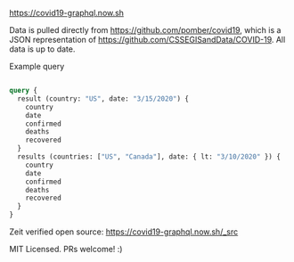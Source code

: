 https://covid19-graphql.now.sh

Data is pulled directly from https://github.com/pomber/covid19, which is a JSON representation of https://github.com/CSSEGISandData/COVID-19. All data is up to date.

Example query
```graphql

query {
  result (country: "US", date: "3/15/2020") {
    country
    date
    confirmed
    deaths
    recovered
  }
  results (countries: ["US", "Canada"], date: { lt: "3/10/2020" }) {
    country
    date
    confirmed
    deaths
    recovered
  }
}

```

Zeit verified open source: https://covid19-graphql.now.sh/_src

MIT Licensed. PRs welcome! :)
